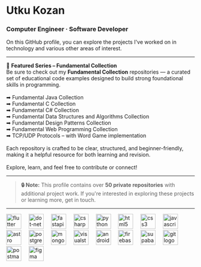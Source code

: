 <h1 align="left">Utku Kozan</h1>

<h3 align="left">Computer Engineer · Software Developer</h3>

<p align="left">On this GitHub profile, you can explore the projects I've worked on in technology and various other areas of interest.</p>

---

<p align="left">🎯 <strong>Featured Series – Fundamental Collection</strong><br>
Be sure to check out my <strong>Fundamental Collection</strong> repositories — a curated set of educational code examples designed to build strong foundational skills in programming.<br><br>
➡ Fundamental Java Collection<br>
➡ Fundamental C Collection<br>
➡ Fundamental C# Collection<br>
➡ Fundamental Data Structures and Algorithms Collection<br>
➡ Fundamental Design Patterns Collection<br>
➡ Fundamental Web Programming Collection<br>
➡ TCP/UDP Protocols – with Word Game implementation<br><br>
Each repository is crafted to be clear, structured, and beginner-friendly, making it a helpful resource for both learning and revision.<br><br>
Explore, learn, and feel free to contribute or connect!
</p>

---

> **🔒 Note:** This profile contains over **50 private repositories** with additional project work. If you're interested in exploring these projects or learning more, get in touch.

---

<div align="left">
  <img src="https://skillicons.dev/icons?i=flutter" height="40" alt="flutter logo" />
  <img width="12" />
  <img src="https://skillicons.dev/icons?i=dotnet" height="40" alt="dot-net logo" />
  <img width="12" />
  <img src="https://skillicons.dev/icons?i=fastapi" height="40" alt="fastapi logo" />
  <img width="12" />
  <img src="https://skillicons.dev/icons?i=cs" height="40" alt="csharp logo"  />
  <img width="12" />
  <img src="https://skillicons.dev/icons?i=py" height="40" alt="python logo"  />
  <img width="12" />
  <img src="https://skillicons.dev/icons?i=html" height="40" alt="html5 logo" />
  <img width="12" />
  <img src="https://skillicons.dev/icons?i=css" height="40" alt="css3 logo" />
  <img width="12" />
  <img src="https://skillicons.dev/icons?i=js" height="40" alt="javascript logo" />
  <img width="12" />
  <img src="https://skillicons.dev/icons?i=astro" height="40" alt="astro logo" />
  <img width="12" />
  <img src="https://skillicons.dev/icons?i=postgres" height="40" alt="postgresql logo" />
  <img width="12" />
  <img src="https://skillicons.dev/icons?i=mongodb" height="40" alt="mongodb logo" />
  <img width="12" />
  <img src="https://skillicons.dev/icons?i=visualstudio" height="40" alt="visualstudio logo" />
  <img width="12" />
  <img src="https://skillicons.dev/icons?i=androidstudio" height="40" alt="androidstudio logo" />
  <img width="12" />
  <img src="https://skillicons.dev/icons?i=firebase" height="40" alt="firebase logo" />
  <img width="12" />
  <img src="https://skillicons.dev/icons?i=supabase" height="40" alt="supabase logo" />
  <img width="12" />
  <img src="https://skillicons.dev/icons?i=git" height="40" alt="git logo" />
  <img width="12" />
  <img src="https://skillicons.dev/icons?i=postman" height="40" alt="postman logo" />
  <img width="12" />
  <img src="https://skillicons.dev/icons?i=figma" height="40" alt="figma logo" />
</div>
